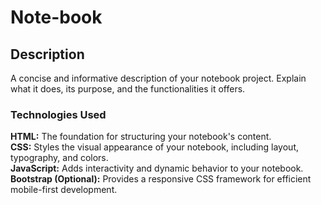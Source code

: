 # Note-book

## Description

A concise and informative description of your notebook project. Explain what it does, its purpose, and the functionalities it offers.

### Technologies Used

**HTML:** The foundation for structuring your notebook's content. <br>
**CSS:** Styles the visual appearance of your notebook, including layout, typography, and colors. <br>
**JavaScript:** Adds interactivity and dynamic behavior to your notebook. <br>
**Bootstrap (Optional):** Provides a responsive CSS framework for efficient mobile-first development. <br>
